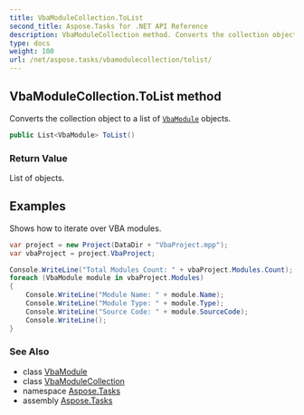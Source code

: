 ```yaml
---
title: VbaModuleCollection.ToList
second_title: Aspose.Tasks for .NET API Reference
description: VbaModuleCollection method. Converts the collection object to a list of VbaModule objects
type: docs
weight: 100
url: /net/aspose.tasks/vbamodulecollection/tolist/
---
```

## VbaModuleCollection.ToList method

Converts the collection object to a list of [`VbaModule`](../../vbamodule/) objects.

```csharp
public List<VbaModule> ToList()
```

### Return Value

List of objects.

## Examples

Shows how to iterate over VBA modules.

```csharp
var project = new Project(DataDir + "VbaProject.mpp");
var vbaProject = project.VbaProject;

Console.WriteLine("Total Modules Count: " + vbaProject.Modules.Count);
foreach (VbaModule module in vbaProject.Modules)
{
    Console.WriteLine("Module Name: " + module.Name);
    Console.WriteLine("Module Type: " + module.Type);
    Console.WriteLine("Source Code: " + module.SourceCode);
    Console.WriteLine();
}
```

### See Also

* class [VbaModule](../../vbamodule/)
* class [VbaModuleCollection](../)
* namespace [Aspose.Tasks](../../vbamodulecollection/)
* assembly [Aspose.Tasks](../../../)


